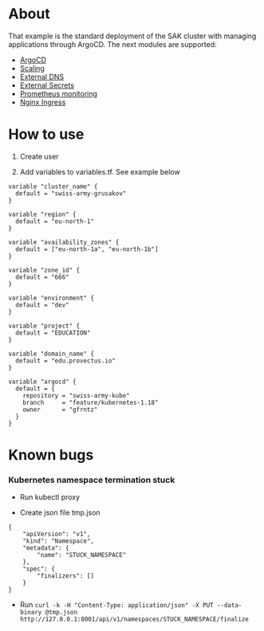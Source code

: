 # About
That example is the standard deployment of the SAK cluster with managing applications through ArgoCD. The next modules are supported:
- [ArgoCD](../../modules/cicd/argo/modules/cd/README.md)
- [Scaling](../../modules/scaling/README.md)
- [External DNS](../../modules/system/external-dns/README.md)
- [External Secrets](../../modules/system/external-secrets/README.md)
- [Prometheus monitoring](../../modules/monitoring/prometheus/README.md)
- [Nginx Ingress](../../modules/ingress/nginx/README.md)


# How to use

1. Create user

2. Add variables to variables.tf. See example below

```
variable "cluster_name" {
  default = "swiss-army-grusakov"
}

variable "region" {
  default = "eu-north-1"
}

variable "availability_zones" {
  default = ["eu-north-1a", "eu-north-1b"]
}

variable "zone_id" {
  default = "666"
}

variable "environment" {
  default = "dev"
}

variable "project" {
  default = "EDUCATION"
}

variable "domain_name" {
  default = "edu.provectus.io"
}

variable "argocd" {
  default = {
    repository = "swiss-army-kube"
    branch     = "feature/kubernetes-1.18"
    owner      = "gfrntz"
  }
}
```

# Known bugs
### Kubernetes namespace termination stuck

* Run kubectl proxy

* Create json file tmp.json

```
{
    "apiVersion": "v1",
    "kind": "Namespace",
    "metadata": {
        "name": "STUCK_NAMESPACE"
    },
    "spec": {
        "finalizers": []
    }
}
```

* Run `curl -k -H "Content-Type: application/json" -X PUT --data-binary @tmp.json http://127.0.0.1:8001/api/v1/namespaces/STUCK_NAMESPACE/finalize`
